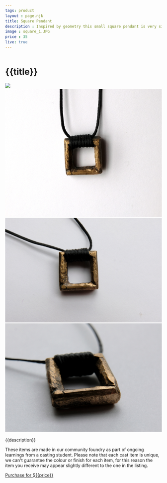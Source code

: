 ```yaml
---
tags: product
layout : page.njk
title: Square Pendant
description : Inspired by geometry this small square pendant is very simple by design. This pendant was cast from reclaimed tin bronze. It comes on a wax corded necklace with instructions on how to resize as needed.
image : square_1.JPG
price : 35
live: true
---
```


<div class="column">
  <h1>{{title}}</h1>
  <img id="hero" class="product-image" src="/assets/images/{{ image }}"/>
  <div class="gallery">
    <img class="thumb" src="/assets/images/square_1.JPG" onclick="imageSwap('square_1.JPG')">
    <img class="thumb" src="/assets/images/square_2.JPG" onclick="imageSwap('square_2.JPG')">
    <img class="thumb" src="/assets/images/square_3.JPG" onclick="imageSwap('square_3.JPG')">
  </div>
  <div class="column-narrow">
    <p>{{description}}</p>
    <p>These items are made in our community foundry as part of ongoing learnings from a casting student. Please note that each cast item is unique, we can't guarantee the colour or finish for each item, for this reason the item you receive may appear slightly different to the one in the listing.</p>
    <a class="purchase" href="#">Purchase for ${{price}}</a>
  </div>
</div>

<script>
  function imageSwap(image){
    document.getElementById("hero").src = "/assets/images/" + image;
  }
</script>